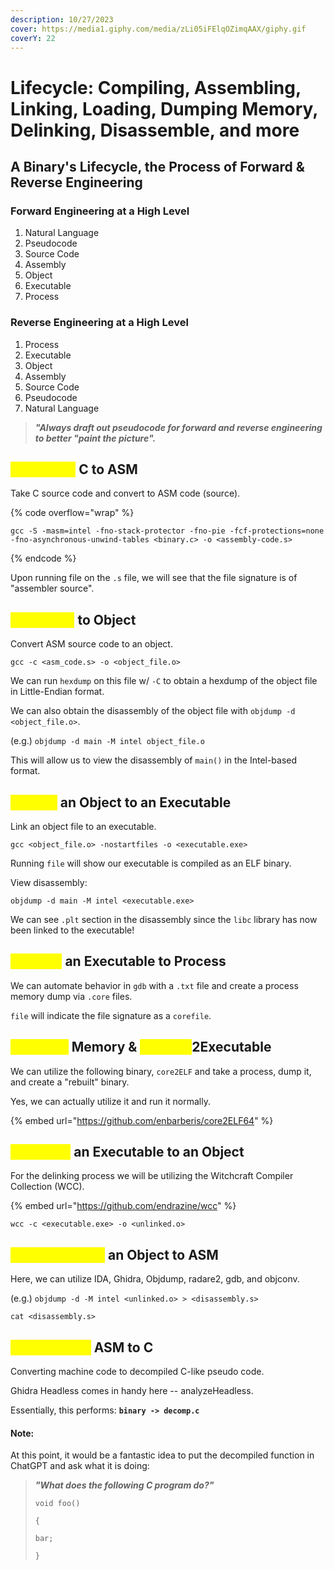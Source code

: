 ```yaml
---
description: 10/27/2023
cover: https://media1.giphy.com/media/zLi05iFElqOZimqAAX/giphy.gif
coverY: 22
---
```


# Lifecycle: Compiling, Assembling, Linking, Loading, Dumping Memory, Delinking, Disassemble, and more

## A Binary's Lifecycle, the Process of Forward & Reverse Engineering

### Forward Engineering at a High Level

1. Natural Language
2. Pseudocode
3. Source Code
4. Assembly
5. Object
6. Executable
7. Process

### Reverse Engineering at a High Level

1. Process
2. Executable
3. Object
4. Assembly
5. Source Code
6. Pseudocode
7. Natural Language

> _**"Always draft out pseudocode for forward and reverse engineering to better "paint the picture".**_

## <mark style="color:yellow;">Compiling</mark> C to ASM

Take C source code and convert to ASM code (source).

{% code overflow="wrap" %}
```
gcc -S -masm=intel -fno-stack-protector -fno-pie -fcf-protections=none -fno-asynchronous-unwind-tables <binary.c> -o <assembly-code.s>
```
{% endcode %}

Upon running file on the `.s` file, we will see that the file signature is of "assembler source".

## <mark style="color:yellow;">Assembly</mark> to Object

Convert ASM source code to an object.

```
gcc -c <asm_code.s> -o <object_file.o>
```

We can run `hexdump` on this file w/ `-C` to obtain a hexdump of the object file in Little-Endian format.

We can also obtain the disassembly of the object file with `objdump -d <object_file.o>`.

(e.g.) `objdump -d main -M intel object_file.o`

This will allow us to view the disassembly of `main()` in the Intel-based format.

## <mark style="color:yellow;">Linking</mark> an Object to an Executable

Link an object file to an executable.

```
gcc <object_file.o> -nostartfiles -o <executable.exe>
```

Running `file` will show our executable is compiled as an ELF binary.

View disassembly:

```
objdump -d main -M intel <executable.exe>
```

We can see `.plt` section in the disassembly since the `libc` library has now been linked to the executable!

## <mark style="color:yellow;">Loading</mark> an Executable to Process

We can automate behavior in `gdb` with a `.txt` file and create a process memory dump via `.core` files.

`file` will indicate the file signature as a `corefile`.

## <mark style="color:yellow;">Dumping</mark> Memory & <mark style="color:yellow;">Process</mark>2Executable

We can utilize the following binary, `core2ELF` and take a process, dump it, and create a "rebuilt" binary.

Yes, we can actually utilize it and run it normally.

{% embed url="https://github.com/enbarberis/core2ELF64" %}

## <mark style="color:yellow;">Delinking</mark> an Executable to an Object

For the delinking process we will be utilizing the Witchcraft Compiler Collection (WCC).

{% embed url="https://github.com/endrazine/wcc" %}

```
wcc -c <executable.exe> -o <unlinked.o>
```

## <mark style="color:yellow;">Disassembling</mark> an Object to ASM

Here, we can utilize IDA, Ghidra, Objdump, radare2, gdb, and objconv.

(e.g.) `objdump -d -M intel <unlinked.o> > <disassembly.s>`

`cat <disassembly.s>`

## <mark style="color:yellow;">Decompiling</mark> ASM to C

Converting machine code to decompiled C-like pseudo code.

Ghidra Headless comes in handy here -- analyzeHeadless.

Essentially, this performs: **`binary -> decomp.c`**

#### Note:

At this point, it would be a fantastic idea to put the decompiled function in ChatGPT and ask what it is doing:

> _**"What does the following C program do?"**_
>
> `void foo()`
>
> `{`
>
> `bar;`
>
> `}`


